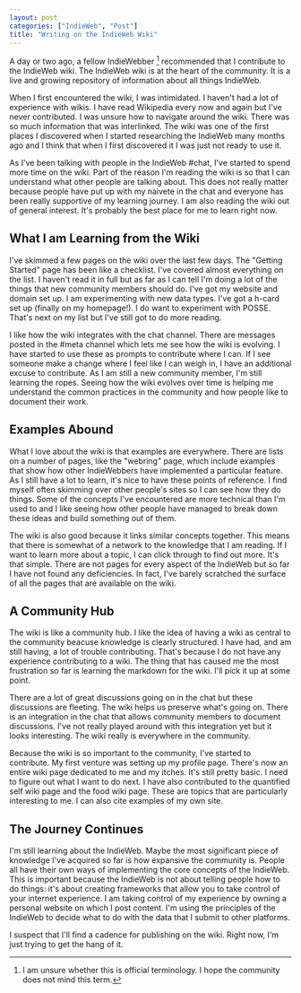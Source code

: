 ```yaml
---
layout: post
categories: ["IndieWeb", "Post"]
title: "Writing on the IndieWeb Wiki"
---
```


A day or two ago, a fellow IndieWebber [^1] recommended that I contribute to the IndieWeb wiki. The IndieWeb wiki is at the heart of the community. It is a live and growing repository of information about all things IndieWeb.

When I first encountered the wiki, I was intimidated. I haven't had a lot of experience with wikis. I have read Wikipedia every now and again but I've never contributed. I was unsure how to navigate around the wiki. There was so much information that was interlinked. The wiki was one of the first places I discovered when I started researching the IndieWeb many months ago and I think that when I first discovered it I was just not ready to use it.

As I've been talking with people in the IndieWeb #chat, I've started to spend more time on the wiki. Part of the reason I'm reading the wiki is so that I can understand what other people are talking about. This does not really matter because people have put up with my naivete in the chat and everyone has  been really supportive of my learning journey. I am also reading the wiki out of general interest. It's probably the best place for me to learn right now.

## What I am Learning from the Wiki

I've skimmed a few pages on the wiki over the last few days. The "Getting Started" page has been like a checklist. I've covered almost everything on the list. I haven't read it in full but as far as I can tell I'm doing a lot of the things that new community members should do. I've got my website and domain set up. I am experimenting with new data types. I've got a h-card set up (finally on my homepage!). I do want to experiment with POSSE. That's next on my list but I've still got to do more reading.

I like how the wiki integrates with the chat channel. There are messages posted in the #meta channel which lets me see how the wiki is evolving. I have started to use these as prompts to contribute where I can. If I see someone make a change where I feel like I can weigh in, I have an additional excuse to contribute. As I am still a new community member, I'm still learning the ropes. Seeing how the wiki evolves over time is helping me understand the common practices in the community and how people like to document their work.

## Examples Abound

What I love about the wiki is that examples are everywhere. There are lists on a number of pages, like the "webring" page, which include examples that show how other IndieWebbers have implemented a particular feature. As I still have a lot to learn, it's nice to have these points of reference. I find myself often skimming over other people's sites so I can see how they do things. Some of the concepts I've encountered are more technical than I'm used to and I like seeing how other people have managed to break down these ideas and build something out of them.

The wiki is also good because it links similar concepts together. This means that there is somewhat of a network to the knowledge that I am reading. If I want to learn more about a topic, I can click through to find out more. It's that simple. There are not pages for every aspect of the IndieWeb but so far I have not found any deficiencies. In fact, I've barely scratched the surface of all the pages that are available on the wiki.

## A Community Hub

The wiki is like a community hub. I like the idea of having a wiki as central to the community beacuse knowledge is clearly structured. I have had, and am still having, a lot of trouble contributing. That's because I do not have any experience contributing to a wiki. The thing that has caused me the most frustration so far is learning the markdown for the wiki. I'll pick it up at some point.

There are a lot of great discussions going on in the chat but these discussions are fleeting. The wiki helps us preserve what's going on. There is an integration in the chat that allows community members to document discussions. I've not really played around with this integration yet but it looks interesting. The wiki really is everywhere in the community.

Because the wiki is so important to the community, I've started to contribute. My first venture was setting up my profile page. There's now an entire wiki page dedicated to me and my itches. It's still pretty basic. I need to figure out what I want to do next. I have also contributed to the quantified self wiki page and the food wiki page. These are topics that are particularly interesting to me. I can also cite examples of my own site.

## The Journey Continues

I'm still learning about the IndieWeb. Maybe the most significant piece of knowledge I've acquired so far is how expansive the community is. People all have their own ways of implementing the core concepts of the IndieWeb. This is important because the IndieWeb is not about telling people how to do things: it's about creating frameworks that allow you to take control of your internet experience. I am taking control of my experience by owning a personal website on which I post content. I'm using the principles of the IndieWeb to decide what to do with the data that I submit to other platforms.

I suspect that I'll find a cadence for publishing on the wiki. Right now, I'm just trying to get the hang of it.

[^1]: I am unsure whether this is official terminology. I hope the community does not mind this term.